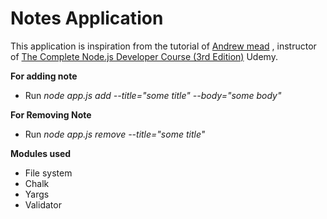 # Notes Application
This application is inspiration from the tutorial of [Andrew mead](https://github.com/andrewjmead) , instructor of [The Complete Node.js Developer Course (3rd Edition)](https://www.udemy.com/course/the-complete-nodejs-developer-course-2/) Udemy. 
 
**For adding note**    
  
* Run _node app.js add --title="some title" --body="some body"_ 

**For Removing Note**     
      
* Run _node app.js remove --title="some title"_
  
**Modules used** 
* File system
* Chalk
* Yargs
* Validator